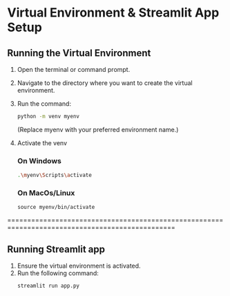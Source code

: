 # Virtual Environment & Streamlit App Setup

## Running the Virtual Environment  

1. Open the terminal or command prompt.  
2. Navigate to the directory where you want to create the virtual environment.  
3. Run the command:  

   ```sh
   python -m venv myenv  
   ```
   (Replace myenv with your preferred environment name.)

4. Activate the venv
    ### On Windows
    ```sh
    .\myenv\Scripts\activate  
    ```
    ### On MacOs/Linux
    ```
    source myenv/bin/activate  
    ```

================================================================================================

## Running Streamlit app

1. Ensure the virtual environment is activated.
2. Run the following command:
    ```
    streamlit run app.py 
    ```